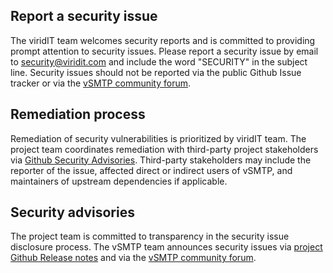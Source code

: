 ## Report a security issue

The viridIT team welcomes security reports and is committed to providing prompt attention to security issues.
Please report a security issue by email to [security@viridit.com](mailto:security@tokio.rs) and include the word "SECURITY" in the subject line.
Security issues should not be reported via the public Github Issue tracker or via the [vSMTP community forum](https://viridit.com/community-forum/).

## Remediation process

Remediation of security vulnerabilities is prioritized by viridIT team. The project team coordinates remediation with third-party project stakeholders via [Github Security Advisories](https://help.github.com/en/github/managing-security-vulnerabilities/about-github-security-advisories). Third-party stakeholders may include the reporter of the issue, affected direct or indirect users of vSMTP, and maintainers of upstream dependencies if applicable.

## Security advisories

The project team is committed to transparency in the security issue disclosure process. The vSMTP team announces security issues via [project Github Release notes](https://github.com/viridIT/vSMTP/releases) and via the [vSMTP community forum](https://viridit.com/community-forum/).
